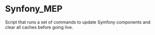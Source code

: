 # Synfony_MEP
Script that runs a set of commands to update Symfony components and clear all caches before going live.

